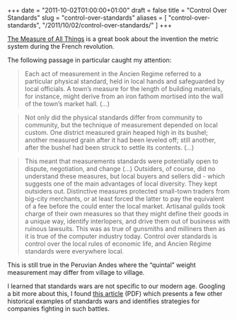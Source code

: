 +++
date = "2011-10-02T01:00:00+01:00"
draft = false
title = "Control Over Standards"
slug = "control-over-standards"
aliases = [
	"control-over-standards",
  "/2011/10/02/control-over-standards/"
]
+++

[The Measure of All Things](http://www.kenalder.com/measure/index.htm) is a great book about the invention the metric system during the French revolution.

The following passage in particular caught my attention:

>Each act of measurement in the Ancien Regime referred to a particular physical standard, held in local hands and safeguarded by local officials. A town’s measure for the length of building materials, for instance, might derive from an iron fathom mortised into the wall of the town’s market hall.
(…)

>Not only did the physical standards differ from community to community, but the technique of measurement depended on local custom. One district measured grain heaped high in its bushel; another measured grain after it had been leveled off; still another, after the bushel had been struck to settle its contents.
(…)

>This meant that measurements standards were potentially open to dispute, negotiation, and change (…) Outsiders, of course, did no understand these measures, but local buyers and sellers did - which suggests one of the main advantages of local diversity. They kept outsiders out. Distinctive measures protected small-town traders from big-city merchants, or at least forced the latter to pay the equivalent of a fee before the could enter the local market. Artisanal guilds took charge of their own measures so that they might define their goods in a unique way, identify interlopers, and drive them out of business with ruinous lawsuits. This was as true of gunsmiths and milliners then as it is true of the computer industry today. Control over standards is control over the local rules of economic life, and Ancien Régime standards were everywhere local.

This is still true in the Peruvian Andes where the “quintal” weight measurement may differ from village to village.

I learned that standards wars are not specific to our modern age. Googling a bit more about this, I found [this article](http://faculty.haas.berkeley.edu/shapiro/wars.pdf) (PDF) which presents a few other historical examples of standards wars and identifies strategies for companies fighting in such battles.
